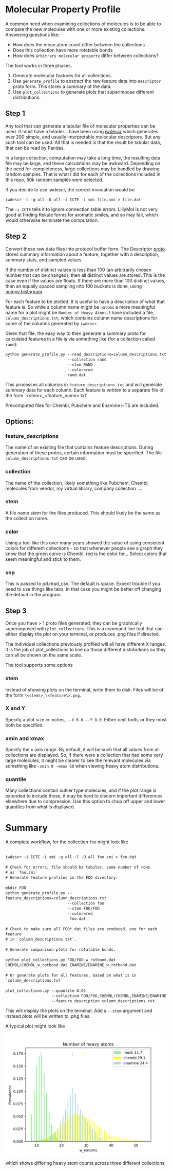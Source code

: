 # Molecular Property Profile

A common need when examining collections of molecules is to be able
to compare the new molecules with one or more existing collections.
Answering questions like:

* How does the mean atom count differ between the collections
* Does this collection have more rotatable bonds
* How does `arbitrary molecular property` differ between collections?

The tool works in three phases.

1. Generate molecular features for all collections.
2. Use `generate_profile` to abstract the raw feature data into
 `Descriptor` proto form. This stores a summary of the data.
3. Use `plot_collections` to generate plots that superimpose
different distributions.

## Step 1
Any tool that can generate a tabular file of molecular properties
can be used. It must have a header. I have been using 
[iwdescr](https://github.com/IanAWatson/LillyMol-4.0-Bazel/blob/master/src/Molecule_Tools/iwdescr.cc)
which generates over 200 simple, and usually interpretable molecular
descriptors. But any such tool can be used. All that is needed is that
the result be tabular data, that can be read by Pandas.

In a large collection, computation may take a long time, the resulting
data file may be large, and these calculations may be awkward. Depending
on the need for completeness, large collections may be handled by
drawing random samples. That is what I did for each of the collections
included in this repo, 50k random samples were selected.

If you decide to use iwdescr, the correct invocation would be
```
iwdescr -l -g all -O all -i ICTE -i smi file.smi > file.dat
```

The `-i ICTE` tells it to ignore connection table errors. LillyMol is
not very good at finding Kekule forms for aromatic smiles, and so may
fail, which would otherwise terminate the computation.

## Step 2
Convert these raw data files into protocol buffer form. The Descriptor
[proto](https...)
stores summary information about a feature, together with a description,
summary stats, and sampled values.

If the number of distinct values is less than 100 (an arbitrarily chosen
number that can be changed), then all distinct values are stored. This
is the case even if the values are floats. If there are more than 100
distinct values, then an equally spaced sampling into 100 buckets is
done, using [numpy.histogram](https).

For each feature to be plotted, it is useful to have a description
of what that feature is. So while a column name might be `natoms` a
more meaningful name for a plot might be `Number of Heavy Atoms`. I 
have included a file, `column_descriptions.txt`, which contains
column name descriptions for some of the columns generated by `iwdescr`.

Given that file, the easy way to then generate a summary proto
for calculated features in a file is via something like
(for a collection called `rand`):

```
python generate_profile.py --read_descriptions=column_descriptions.txt
                           --collection rand
                           --stem RAND
                           --color=red
                           rand.dat
```

This processes all columns in `feature_descriptions.txt` and will generate
summary data for each column. Each feature is written to a separate file
of the form `\<stem\>_\<feature_name\>.txt'

Precomputed files for Chembl, Pubchem and Enamine HTS are included.

## Options:

### feature_descriptions
The name of an existing file that contains feature descriptions.
During generation of these protos, certain information must be specified.
The file `column_descriptions.txt` can be used.

### collection
The name of the collection, likely something like Pubchem, Chembl,
molecules from vendor, my virtual library, company collection ....

### stem
A file name stem for the files produced. This should likely be the
same as the collection name.

### color
Using a tool like this over many years showed the value of using consistent
colors for different collections - so that whenever people see a graph they know
that the green curve is Chembl, red is the color for... 
Select colors that seem meaningful and stick to them.

### sep
This is passed to pd.read_csv. The default is space. Expect trouble if you
need to use things like tabs, in that case you might be better off changing
the default in the program.

## Step 3
Once you have > 1 proto files generated, they can be graphically superimposed with
`plot_collections`. This is a command line tool that can either display
the plot on your terminal, or produces .png files if directed.

The individual collections previously profiled will all have different
X ranges. It is the job of plot_collections to line up those different
distributions so they can all be shown on the same scale.

The tool supports some options

### stem
Instead of showing plots on the terminal, write them to disk.
Files will be of the form `\<stem\>_\<feature\>.png`.

### X and Y
Specify a plot size in inches, `--X 6.0 --Y 8.0`. Either omit both, or they
must both be specified.

### xmin and xmax
Specify the x axis range. By default, it will be such that all values from
all collections are displayed. So, if there were a collection that had some
very large molecules, it might be clearer to see the relevant molecules
via something like `-xmin 0 -xmax 60` when viewing heavy atom distributions.

### quantile
Many collections contain outlier type molecules, and if the plot range
is extended to include those, it may be hard to discern important
differences elsewhere due to compression. Use this option to chop
off upper and lower quantiles from what is displayed.

# Summary
A complete workflow, for the collection `foo` might look like
```

iwdescr -i ICTE -i smi -g all -l -O all foo.smi > foo.dat

# Check for errors, file should be tabular, same number of rows
# as `foo.smi`
# Generate feature profiles in the FOO directory.

mkdir FOO
python generate_profile.py --feature_descriptions=column_descriptions.txt
                           --collection foo
                           --stem FOO/FOO
                           --color=red
                            foo.dat

# Check to make sure all FOO*.dat files are produced, one for each feature
# in `column_descriptions.txt`.

# Generate comparison plots for rotatable bonds.

python plot_collections.py FOO/FOO_w_rotbond.dat CHEMBL/CHEMBL_w_rotbond.dat ENAMINE/ENAMINE_w_rotbond.dat

# Or generate plots for all features, based on what is in `column_descriptions.txt`

plot_collections.py --quantile 0.01
                    --collection FOO/FOO,CHEMBL/CHEMBL,ENAMINE/ENAMINE
                    --feature_description column_descriptions.txt
```

This will display the plots on the terminal. Add a `--stem` argument and instead
plots will be written to .png files.

A typical plot might look like

![natoms](./Images/demo_natoms.png)

which shows differing heavy atom counts across three different collections.
